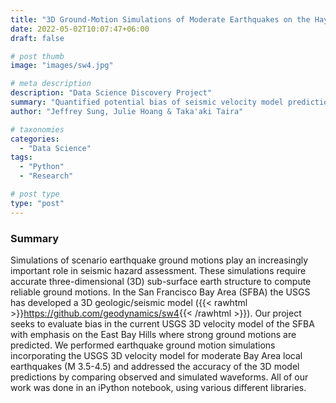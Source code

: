 ```yaml
---
title: "3D Ground-Motion Simulations of Moderate Earthquakes on the Hayward Fault"
date: 2022-05-02T10:07:47+06:00
draft: false

# post thumb
image: "images/sw4.jpg"

# meta description
description: "Data Science Discovery Project"
summary: "Quantified potential bias of seismic velocity model prediction data to improve accuracy of future simulations."
author: "Jeffrey Sung, Julie Hoang & Taka'aki Taira"

# taxonomies
categories: 
  - "Data Science"
tags:
  - "Python"
  - "Research"

# post type
type: "post"
---
```


### Summary
Simulations of scenario earthquake ground motions play an increasingly important role in seismic hazard assessment. These simulations require accurate three-dimensional (3D) sub-surface earth structure to compute reliable ground motions. In the San Francisco Bay Area (SFBA) the USGS has developed a 3D geologic/seismic model ({{< rawhtml >}}<a href="https://github.com/geodynamics/sw4" rel="noopener noreferrer" target="_blank">https://github.com/geodynamics/sw4</a>{{< /rawhtml >}}). Our project seeks to evaluate bias in the current USGS 3D velocity model of the SFBA with emphasis on the East Bay Hills where strong ground motions are predicted. We performed earthquake ground motion simulations incorporating the USGS 3D velocity model for moderate Bay Area local earthquakes (M 3.5-4.5) and addressed the accuracy of the 3D model predictions by comparing observed and simulated waveforms. All of our work was done in an iPython notebook, using various different libraries.